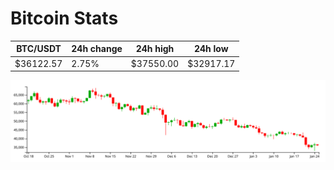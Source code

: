# Bitcoin Stats

BTC/USDT|24h change|24h high|24h low|
|---|---|---|---|
|$36122.57|2.75%|$37550.00|$32917.17|

<img src="./chart.svg">
